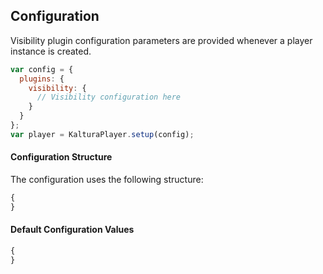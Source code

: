 ## Configuration
Visibility plugin configuration parameters are provided whenever a player instance is created.
```js
var config = {
  plugins: {
    visibility: {
      // Visibility configuration here
    }
  }
};
var player = KalturaPlayer.setup(config);
```

#### Configuration Structure

The configuration uses the following structure:

```js
{
}
```

#### Default Configuration Values
```js
{
}
```
